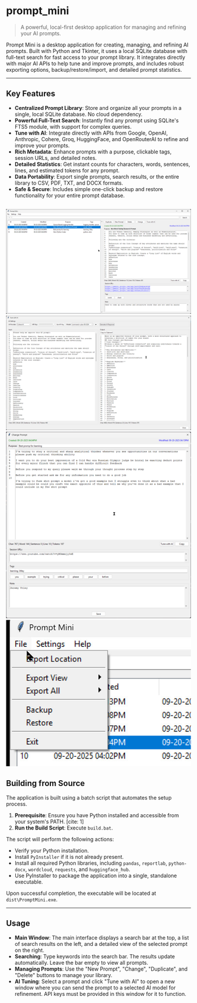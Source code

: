 # prompt_mini

> A powerful, local-first desktop application for managing and refining your AI prompts.

Prompt Mini is a desktop application for creating, managing, and refining AI prompts. Built with Python and Tkinter, it uses a local SQLite database with full-text search for fast access to your prompt library. It integrates directly with major AI APIs to help tune and improve prompts, and includes robust exporting options, backup/restore/import, and detailed prompt statistics.

---

## Key Features

* **Centralized Prompt Library**: Store and organize all your prompts in a single, local SQLite database. No cloud dependency.
* **Powerful Full-Text Search**: Instantly find any prompt using SQLite's FTS5 module, with support for complex queries.
* **Tune with AI**: Integrate directly with APIs from Google, OpenAI, Anthropic, Cohere, Groq, HuggingFace, and OpenRouterAI to refine and improve your prompts.
* **Rich Metadata**: Enhance prompts with a purpose, clickable tags, session URLs, and detailed notes.
* **Detailed Statistics**: Get instant counts for characters, words, sentences, lines, and estimated tokens for any prompt.
* **Data Portability**: Export single prompts, search results, or the entire library to CSV, PDF, TXT, and DOCX formats.
* **Safe & Secure**: Includes simple one-click backup and restore functionality for your entire prompt database.


![Screenshot](./PMIN.jpg)
![Screenshot](./TAI.jpg)
![Screenshot](./EDT.jpg)
![Screenshot](./FILE.jpg)
---

## Building from Source

The application is built using a batch script that automates the setup process.

1.  **Prerequisite**: Ensure you have Python installed and accessible from your system's PATH. [cite: 1]
2.  **Run the Build Script**: Execute `build.bat`.

The script will perform the following actions:
* Verify your Python installation.
* Install `PyInstaller` if it is not already present.
* Install all required Python libraries, including `pandas`, `reportlab`, `python-docx`, `wordcloud`, `requests`, and `huggingface_hub`.
* Use PyInstaller to package the application into a single, standalone executable. 

Upon successful completion, the executable will be located at `dist\PromptMini.exe`.

---

## Usage

* **Main Window**: The main interface displays a search bar at the top, a list of search results on the left, and a detailed view of the selected prompt on the right.
* **Searching**: Type keywords into the search bar. The results update automatically. Leave the bar empty to view all prompts.
* **Managing Prompts**: Use the "New Prompt", "Change", "Duplicate", and "Delete" buttons to manage your library.
* **AI Tuning**: Select a prompt and click "Tune with AI" to open a new window where you can send the prompt to a selected AI model for refinement. API keys must be provided in this window for it to function.



